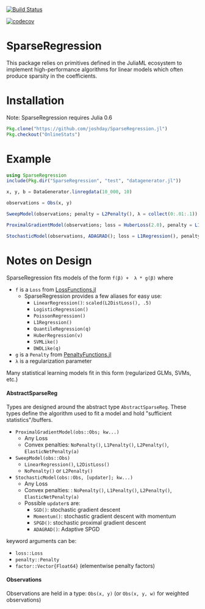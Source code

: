 [![Build Status](https://travis-ci.org/joshday/SparseRegression.jl.svg?branch=master)](https://travis-ci.org/joshday/SparseRegression.jl)

[![codecov](https://codecov.io/gh/joshday/SparseRegression.jl/branch/master/graph/badge.svg)](https://codecov.io/gh/joshday/SparseRegression.jl)

# SparseRegression

This package relies on primitives defined in the JuliaML ecosystem to implement high-performance algorithms for linear models which often produce sparsity in the coefficients.

# Installation

Note: SparseRegression requires Julia 0.6

```julia
Pkg.clone("https://github.com/joshday/SparseRegression.jl")
Pkg.checkout("OnlineStats")
```

# Example

```julia
using SparseRegression
include(Pkg.dir("SparseRegression", "test", "datagenerator.jl"))

x, y, b = DataGenerator.linregdata(10_000, 10)

observations = Obs(x, y)

SweepModel(observations; penalty = L2Penalty(), λ = collect(0:.01:.1))

ProximalGradientModel(observations; loss = HuberLoss(2.0), penalty = L1Penalty())

StochasticModel(observations, ADAGRAD(); loss = L1Regression(), penalty = ElasticNetPenalty(.1))
```

# Notes on Design
SparseRegression fits models of the form `f(β) +  λ * g(β)` where
- `f` is a `Loss` from [LossFunctions.jl](https://github.com/JuliaML/LossFunctions.jl)
  - SparseRegression provides a few aliases for easy use:
    - `LinearRegression()`: `scaled(L2DistLoss(), .5)`
    - `LogisticRegression()`
    - `PoissonRegression()`
    - `L1Regression()`
    - `QuantileRegression(q)`
    - `HuberRegression(v)`
    - `SVMLike()`
    - `DWDLike(q)`
- `g` is a `Penalty` from [PenaltyFunctions.jl](https://github.com/JuliaML/PenaltyFunctions.jl)
- `λ` is a regularization parameter

Many statistical learning models fit in this form (regularized GLMs, SVMs, etc.)

#### AbstractSparseReg
Types are designed around the abstract type `AbstractSparseReg`.  These types define the algorithm used to fit a model and hold "sufficient statistics"/buffers.

  - `ProximalGradientModel(obs::Obs; kw...)`
    - Any Loss
    - Convex penalties: `NoPenalty()`, `L1Penalty()`, `L2Penalty()`, `ElasticNetPenalty(a)`
  - `SweepModel(obs::Obs)`
    - `LinearRegression()`, `L2DistLoss()`
    - `NoPenalty()` or `L2Penalty()`
  - `StochasticModel(obs::Obs, [updater]; kw...)`
    - Any Loss
    - Convex penalties: : `NoPenalty()`, `L1Penalty()`, `L2Penalty()`, `ElasticNetPenalty(a)`
    - Possible `updater`s are:
      - `SGD()`: stochastic gradient descent
      - `Momentum()`: stochastic gradient descent with momentum
      - `SPGD()`: stochastic proximal gradient descent
      - `ADAGRAD()`: Adaptive SPGD

keyword arguments can be:
- `loss::Loss`
- `penalty::Penalty`
- `factor::Vector{Float64}` (elementwise penalty factors)

#### Observations
Observations are held in a type: `Obs(x, y)` (or `Obs(x, y, w)` for weighted observations)
